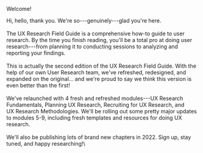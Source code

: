 Welcome! 



Hi, hello, thank you. We're so---genuinely---glad you're here. \
\
The UX Research Field Guide is a comprehensive how-to guide to user
research. By the time you finish reading, you'll be a total pro at doing
user research---from planning it to conducting sessions to analyzing and
reporting your findings. \
\
This is actually the second edition of the UX Research Field Guide. With
the help of our own User Research team, we've refreshed, redesigned, and
expanded on the original... and we're proud to say we think this version
is even better than the first!\
‍\
We\'ve relaunched with 4 fresh and refreshed modules---UX Research
Fundamentals, Planning UX Research, Recruiting for UX Research, and
UX Research Methodologies. We'll be rolling out some pretty major
updates to modules 5-9, including fresh templates and resources for
doing UX research.\
\
We'll also be publishing lots of brand new chapters in 2022. Sign up,
stay tuned, and happy researching!\
